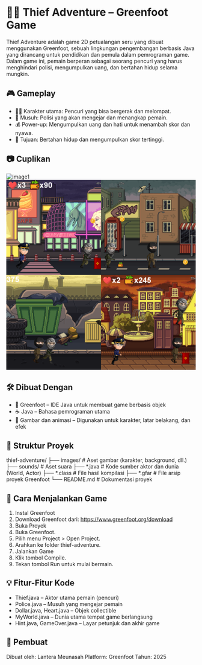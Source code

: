 # 🕵️‍♂️ Thief Adventure – Greenfoot Game
Thief Adventure adalah game 2D petualangan seru yang dibuat menggunakan Greenfoot, sebuah lingkungan pengembangan berbasis Java yang dirancang untuk pendidikan dan pemula dalam pemrograman game. Dalam game ini, pemain berperan sebagai seorang pencuri yang harus menghindari polisi, mengumpulkan uang, dan bertahan hidup selama mungkin.

## 🎮 Gameplay
- 🏃‍♂️ Karakter utama: Pencuri yang bisa bergerak dan melompat.
- 🚓 Musuh: Polisi yang akan mengejar dan menangkap pemain.
- 💰 Power-up: Mengumpulkan uang dan hati untuk menambah skor dan nyawa.
- 🎯 Tujuan: Bertahan hidup dan mengumpulkan skor tertinggi.

## 📷 Cuplikan
![image1](images/image1.png)
![image2](images/image2.png)

## 🛠️ Dibuat Dengan
- 🧰 Greenfoot – IDE Java untuk membuat game berbasis objek
- ☕ Java – Bahasa pemrograman utama
- 🎨 Gambar dan animasi – Digunakan untuk karakter, latar belakang, dan efek

## 📁 Struktur Proyek
thief-adventure/
├── images/               # Aset gambar (karakter, background, dll.)
├── sounds/               # Aset suara
├── *.java                # Kode sumber aktor dan dunia (World, Actor)
├── *.class               # File hasil kompilasi
├── *.gfar                # File arsip proyek Greenfoot
└── README.md             # Dokumentasi proyek

## 🚀 Cara Menjalankan Game
1. Instal Greenfoot
2. Download Greenfoot dari: https://www.greenfoot.org/download
3. Buka Proyek
4. Buka Greenfoot.
5. Pilih menu Project > Open Project.
6. Arahkan ke folder thief-adventure.
7. Jalankan Game
8. Klik tombol Compile.
9. Tekan tombol Run untuk mulai bermain.

## 💡 Fitur-Fitur Kode
- Thief.java – Aktor utama pemain (pencuri)
- Police.java – Musuh yang mengejar pemain
- Dollar.java, Heart.java – Objek collectible
- MyWorld.java – Dunia utama tempat game berlangsung
- Hint.java, GameOver.java – Layar petunjuk dan akhir game

## 👥 Pembuat
Dibuat oleh: Lantera Meunasah
Platform: Greenfoot
Tahun: 2025

